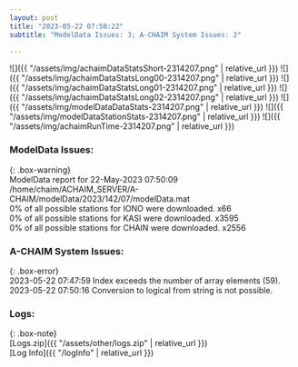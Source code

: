 ```yaml
---
layout: post
title: "2023-05-22 07:50:22"
subtitle: "ModelData Issues: 3; A-CHAIM System Issues: 2"

---
```


![]({{ "/assets/img/achaimDataStatsShort-2314207.png" | relative_url }})
![]({{ "/assets/img/achaimDataStatsLong00-2314207.png" | relative_url }})
![]({{ "/assets/img/achaimDataStatsLong01-2314207.png" | relative_url }})
![]({{ "/assets/img/achaimDataStatsLong02-2314207.png" | relative_url }})
![]({{ "/assets/img/modelDataDataStats-2314207.png" | relative_url }})
![]({{ "/assets/img/modelDataStationStats-2314207.png" | relative_url }})
![]({{ "/assets/img/achaimRunTime-2314207.png" | relative_url }})


### ModelData Issues:  
  
{: .box-warning}  
 ModelData report for 22-May-2023 07:50:09   
 /home/chaim/ACHAIM_SERVER/A-CHAIM/modelData/2023/142/07/modelData.mat   
 0% of all possible stations for IONO were downloaded. x66   
 0% of all possible stations for KASI were downloaded. x3595   
 0% of all possible stations for CHAIN were downloaded. x2556   
  
### A-CHAIM System Issues:  
  
{: .box-error}  
2023-05-22 07:47:59 Index exceeds the number of array elements (59).  
2023-05-22 07:50:16 Conversion to logical from string is not possible.  

### Logs:  
  
{: .box-note}  
[Logs.zip]({{ "/assets/other/logs.zip" | relative_url }})  
[Log Info]({{ "/logInfo" | relative_url }})  
